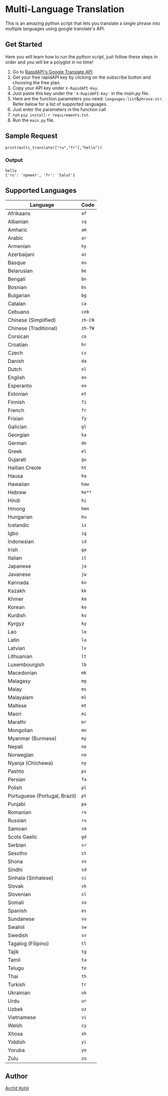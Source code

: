 # Multi-Language Translation
This is an amazing python script that lets you translate a single phrase into multiple languages using google translate's API. 

## Get Started
Here you will learn how to run the python script, just follow these steps in order and you will be a polyglot in no time!

1. Go to [RapidAPI's Google Translate API](https://rapidapi.com/googlecloud/api/google-translate1).
2. Get your free rapidAPI key by clicking on the subscribe button and choosing the free plan.
3. Copy your API key under `X-RapidAPI-Key`.
4. Just paste this key under the `'X-RapidAPI-Key'` in the *main.py* file.
5. Here are the function parameters you need: `languages:list`&`phrase:str`. Refer below for a list of supported languages.
6. Just enter the parameters in the function call
7. run `pip install-r requirements.txt`.
8. Run the `main.py` file.

## Sample Request
```
print(multi_translate(["ru","fr"],"hello"))
```

### Output
```
hello
{'ru': 'привет', 'fr': 'Salut'} 
```

## Supported Languages
|Language |Code |
| --- | --- |
|Afrikaans|` af `|
|Albanian|` sq `|
|Amharic|` am `|
|Arabic|` ar `|
|Armenian|` hy `|
|Azerbaijani|` az `|
|Basque|` eu `|
|Belarusian|` be `|
|Bengali|` bn `|
|Bosnian|` bs `|
|Bulgarian|` bg `|
|Catalan|` ca `|
|Cebuano|` ceb `|
|Chinese (Simplified)|` zh-CN `|
|Chinese (Traditional)|` zh-TW `|
|Corsican|` co `|
|Croatian|` hr `|
|Czech|` cs `|
|Danish|` da `|
|Dutch|` nl `|
|English|` en `|
|Esperanto|` eo `|
|Estonian|` et `|
|Finnish|` fi `|
|French|` fr `|
|Frisian|` fy `|
|Galician|` gl `|
|Georgian|` ka `|
|German|` de `|
|Greek|` el `|
|Gujarati|` gu `|
|Haitian Creole|` ht `|
|Hausa|` ha `|
|Hawaiian|` haw `|
|Hebrew|` he** `|
|Hindi|` hi `|
|Hmong|` hmn `|
|Hungarian|` hu `|
|Icelandic|` is `|
|Igbo|` ig `|
|Indonesian|` id `|
|Irish|` ga `|
|Italian|` it `|
|Japanese|` ja `|
|Javanese|` jw `|
|Kannada|` kn `|
|Kazakh|` kk `|
|Khmer|` km `|
|Korean|` ko `|
|Kurdish|` ku `|
|Kyrgyz|` ky `|
|Lao|` lo `|
|Latin|` la `|
|Latvian|` lv `|
|Lithuanian|` lt `|
|Luxembourgish|` lb `|
|Macedonian|` mk `|
|Malagasy|` mg `|
|Malay|` ms `|
|Malayalam|` ml `|
|Maltese|` mt `|
|Maori|` mi `|
|Marathi|` mr `|
|Mongolian|` mn `|
|Myanmar (Burmese)|` my `|
|Nepali|` ne `|
|Norwegian|` no `|
|Nyanja (Chichewa)|` ny `|
|Pashto|` ps `|
|Persian|` fa `|
|Polish|` pl `|
|Portuguese (Portugal, Brazil)|` pt `|
|Punjabi|` pa `|
|Romanian|` ro `|
|Russian|` ru `|
|Samoan|` sm `|
|Scots Gaelic|` gd `|
|Serbian|` sr `|
|Sesotho|` st `|
|Shona|` sn `|
|Sindhi|` sd `|
|Sinhala (Sinhalese)|` si `|
|Slovak|` sk `|
|Slovenian|` sl `|
|Somali|` so `|
|Spanish|` es `|
|Sundanese|` su `|
|Swahili|` sw `|
|Swedish|` sv `|
|Tagalog (Filipino)|` tl `|
|Tajik|` tg `|
|Tamil|` ta `|
|Telugu|` te `|
|Thai|` th `|
|Turkish|` tr `|
|Ukrainian|` uk `|
|Urdu|` ur `|
|Uzbek|` uz `|
|Vietnamese|` vi `|
|Welsh|` cy `|
|Xhosa|` xh `|
|Yiddish|` yi `|
|Yoruba|` yo `|
|Zulu|` zu `|

## Author
[Archit Kohli](https://github.com/Archit-Kohli)